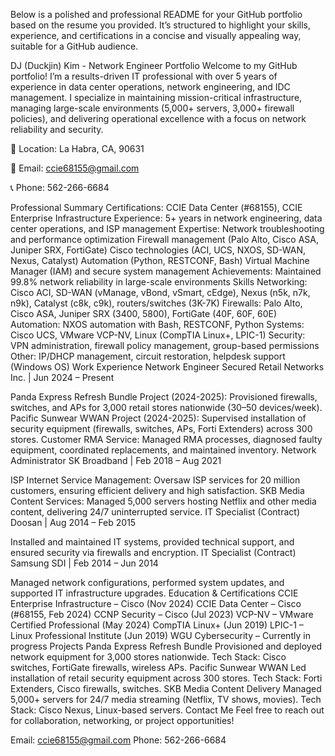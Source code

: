 Below is a polished and professional README for your GitHub portfolio based on the resume you provided. It’s structured to highlight your skills, experience, and certifications in a concise and visually appealing way, suitable for a GitHub audience.

DJ (Duckjin) Kim - Network Engineer Portfolio
Welcome to my GitHub portfolio! I’m a results-driven IT professional with over 5 years of experience in data center operations, network engineering, and IDC management. I specialize in maintaining mission-critical infrastructure, managing large-scale environments (5,000+ servers, 3,000+ firewall policies), and delivering operational excellence with a focus on network reliability and security.

📍 Location: La Habra, CA, 90631

📧 Email: ccie68155@gmail.com

📞 Phone: 562-266-6684

Professional Summary
Certifications: CCIE Data Center (#68155), CCIE Enterprise Infrastructure
Experience: 5+ years in network engineering, data center operations, and ISP management
Expertise:
Network troubleshooting and performance optimization
Firewall management (Palo Alto, Cisco ASA, Juniper SRX, FortiGate)
Cisco technologies (ACI, UCS, NXOS, SD-WAN, Nexus, Catalyst)
Automation (Python, RESTCONF, Bash)
Virtual Machine Manager (IAM) and secure system management
Achievements: Maintained 99.8% network reliability in large-scale environments
Skills
Networking: Cisco ACI, SD-WAN (vManage, vBond, vSmart, cEdge), Nexus (n5k, n7k, n9k), Catalyst (c8k, c9k), routers/switches (3K-7K)
Firewalls: Palo Alto, Cisco ASA, Juniper SRX (3400, 5800), FortiGate (40F, 60F, 60E)
Automation: NXOS automation with Bash, RESTCONF, Python
Systems: Cisco UCS, VMware VCP-NV, Linux (CompTIA Linux+, LPIC-1)
Security: VPN administration, firewall policy management, group-based permissions
Other: IP/DHCP management, circuit restoration, helpdesk support (Windows OS)
Work Experience
Network Engineer
Secured Retail Networks Inc. | Jun 2024 – Present

Panda Express Refresh Bundle Project (2024-2025): Provisioned firewalls, switches, and APs for 3,000 retail stores nationwide (30–50 devices/week).
Pacific Sunwear WWAN Project (2024-2025): Supervised installation of security equipment (firewalls, switches, APs, Forti Extenders) across 300 stores.
Customer RMA Service: Managed RMA processes, diagnosed faulty equipment, coordinated replacements, and maintained inventory.
Network Administrator
SK Broadband | Feb 2018 – Aug 2021

ISP Internet Service Management: Oversaw ISP services for 20 million customers, ensuring efficient delivery and high satisfaction.
SKB Media Content Services: Managed 5,000 servers hosting Netflix and other media content, delivering 24/7 uninterrupted service.
IT Specialist (Contract)
Doosan | Aug 2014 – Feb 2015

Installed and maintained IT systems, provided technical support, and ensured security via firewalls and encryption.
IT Specialist (Contract)
Samsung SDI | Feb 2014 – Jun 2014

Managed network configurations, performed system updates, and supported IT infrastructure upgrades.
Education & Certifications
CCIE Enterprise Infrastructure – Cisco (Nov 2024)
CCIE Data Center – Cisco (#68155, Feb 2024)
CCNP Security – Cisco (Jul 2023)
VCP-NV – VMware Certified Professional (May 2024)
CompTIA Linux+ (Jun 2019)
LPIC-1 – Linux Professional Institute (Jun 2019)
WGU Cybersecurity – Currently in progress
Projects
Panda Express Refresh Bundle
Provisioned and deployed network equipment for 3,000 stores nationwide.
Tech Stack: Cisco switches, FortiGate firewalls, wireless APs.
Pacific Sunwear WWAN
Led installation of retail security equipment across 300 stores.
Tech Stack: Forti Extenders, Cisco firewalls, switches.
SKB Media Content Delivery
Managed 5,000+ servers for 24/7 media streaming (Netflix, TV shows, movies).
Tech Stack: Cisco Nexus, Linux-based servers.
Contact Me
Feel free to reach out for collaboration, networking, or project opportunities!

Email: ccie68155@gmail.com
Phone: 562-266-6684
